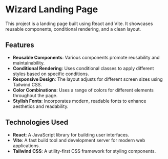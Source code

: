 # Wizard Landing Page

This project is a landing page built using React and Vite. It showcases reusable components, conditional rendering, and a clean layout.

## Features

- **Reusable Components**: Various components promote reusability and maintainability.
- **Conditional Rendering**: Uses conditional classes to apply different styles based on specific conditions.
- **Responsive Design**: The layout adjusts for different screen sizes using Tailwind CSS.
- **Color Combinations**: Uses a range of colors for different elements throughout the page.
- **Stylish Fonts**: Incorporates modern, readable fonts to enhance aesthetics and readability.

## Technologies Used

- **React**: A JavaScript library for building user interfaces.
- **Vite**: A fast build tool and development server for modern web applications.
- **Tailwind CSS**: A utility-first CSS framework for styling components.
